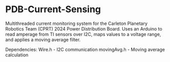 # PDB-Current-Sensing
Multithreaded current monitoring system for the Carleton Planetary Robotics Team (CPRT) 2024 Power Distribution Board. Uses an Arduino to read amperage from TI sensors over I2C, maps values to a voltage range, and applies a moving average filter.

Dependencies:
Wire.h - I2C communication
movingAvg.h - Moving average calculation
